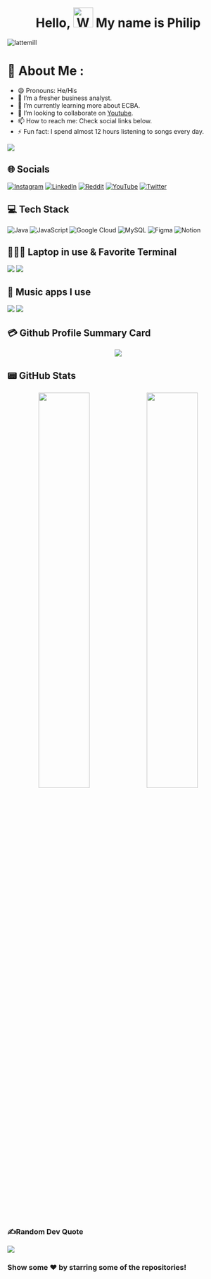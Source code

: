 <h1 align="center"> Hello, <img src="https://raw.githubusercontent.com/nixin72/nixin72/master/wave.gif" 
         alt="Waving hand animated gif"
         height="45"
         width="45" /> My name is Philip</h1>

<p align="left"> <img src="https://komarev.com/ghpvc/?username=lattemill&label=Views&color=blue&style=plastic&style=for-the-badge" alt="lattemill" /> </p>

# 💫 About Me :
- 😄 Pronouns: He/His
- 🔭 I’m a fresher business analyst.
- 🌱 I’m currently learning more about ECBA.
- 👯 I’m looking to collaborate on [Youtube](https://www.youtube.com/channel/UCv6M-i9n9y4eGbFH8OSd40g).
- 📫 How to reach me: Check social links below.
- ⚡ Fun fact: I spend almost 12 hours listening to songs every day.

<img src="https://github-readme-stats.vercel.app/api?username=LatteMill&&show_icons=true&title_color=ffffff&icon_color=bb2acf&text_color=daf7dc&bg_color=151515">

## 🌐 Socials
[![Instagram](https://img.shields.io/badge/Instagram-E4405F?style=for-the-badge&logo=instagram&logoColor=white)](https://www.instagram.com/louispercy108) [![LinkedIn](https://img.shields.io/badge/LinkedIn-0077B5?style=for-the-badge&logo=linkedin&logoColor=white)](https://www.linkedin.com/in/le-phuoc-673883222) [![Reddit](https://img.shields.io/badge/Reddit-FF4500?style=for-the-badge&logo=reddit&logoColor=white)]([https://reddit.com/user/imthepk](https://www.reddit.com/user/YoungThough)) [![YouTube](https://img.shields.io/badge/YouTube-FF0000?style=for-the-badge&logo=youtube&logoColor=white)](https://www.youtube.com/channel/UCv6M-i9n9y4eGbFH8OSd40g) [![Twitter](https://img.shields.io/twitter/follow/PhilipLe18222?logo=Twitter&style=for-the-badge)](https://twitter.com/PhilipLe18222)

## 💻 Tech Stack
![Java](https://img.shields.io/badge/java-%23ED8B00.svg?style=for-the-badge&logo=java&logoColor=white) ![JavaScript](https://img.shields.io/badge/javascript-%23323330.svg?style=for-the-badge&logo=javascript&logoColor=%23F7DF1E) ![Google Cloud](https://img.shields.io/badge/Google%20Cloud-%234285F4.svg?style=for-the-badge&logo=google-cloud&logoColor=white)    ![MySQL](https://img.shields.io/badge/mysql-%2300f.svg?style=for-the-badge&logo=mysql&logoColor=white) ![Figma](https://img.shields.io/badge/figma-%23F24E1E.svg?style=for-the-badge&logo=figma&logoColor=white) ![Notion](https://img.shields.io/badge/Notion-%23000000.svg?style=for-the-badge&logo=notion&logoColor=white) 

## 👨🏻‍💻 Laptop in use & Favorite Terminal
<img src="https://img.shields.io/badge/MSI-Gear_Frotune_Boss_2021-333333?style=for-the-badge&logo=MSI&logoColor=red"/> <img src="https://img.shields.io/badge/Phantom-000000?style=for-the-badge&logo=MSI&logoColor=red"/>

## 🎵 Music apps I use
<img src="https://img.shields.io/badge/apple%20music-F34E68?style=for-the-badge&logo=apple%20music&logoColor=white"/> <img src="https://img.shields.io/badge/Spotify-1ED760?&style=for-the-badge&logo=spotify&logoColor=white"/> 

## 💳 Github Profile Summary Card
<p align="center">
  <img src="https://github-profile-summary-cards.vercel.app/api/cards/profile-details?username=leepercy&theme=vue"/>
</p>

## 📟 GitHub Stats
<p align="center">
	<img width="48%" src="https://github-readme-stats.vercel.app/api?username=lattemill&show_icons=true&theme=vue" />
	<img width="48%" src="https://github-readme-streak-stats.herokuapp.com/?user=lattemill&theme=vue" />
</p>

### ✍️Random Dev Quote
![](https://quotes-github-readme.vercel.app/api?type=horizontal&theme=vue)

### Show some ❤️ by starring some of the repositories!

</div>

